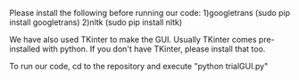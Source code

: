 Please install the following before running our code:
1)googletrans (sudo pip install googletrans)
2)nltk (sudo pip install nltk)

We have also used TKinter to make the GUI. Usually TKinter comes pre-installed with python. If you don't have TKinter, please install that too.

To run our code, cd to the repository and execute "python trialGUI.py"